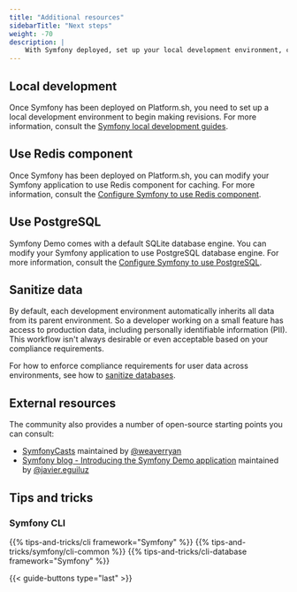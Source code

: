 ```yaml
---
title: "Additional resources"
sidebarTitle: "Next steps"
weight: -70
description: |
    With Symfony deployed, set up your local development environment, compliance requirements, and more.
---
```


## Local development

Once Symfony has been deployed on Platform.sh, you need to set up a local development environment to begin making revisions.
For more information, consult the [Symfony local development guides](../local).

## Use Redis component

Once Symfony has been deployed on Platform.sh, you can modify your Symfony application to use Redis component for caching.
For more information, consult the [Configure Symfony to use Redis component](../customize/redis.md).

## Use PostgreSQL

Symfony Demo comes with a default SQLite database engine. You can modify your Symfony application to use PostgreSQL database engine.
For more information, consult the [Configure Symfony to use PostgreSQL](../customize/postgresql.md).

## Sanitize data

By default, each development environment automatically inherits all data from its parent environment.
So a developer working on a small feature has access to production data,
including personally identifiable information (PII).
This workflow isn't always desirable or even acceptable based on your compliance requirements.

For how to enforce compliance requirements for user data across environments,
see how to [sanitize databases](../../../development/sanitize-db/postgresql-symfony.md).

## External resources
The community also provides a number of open-source starting points you can consult:

- [SymfonyCasts](https://symfonycasts.com/tracks/symfony) maintained by [@weaverryan](https://github.com/weaverryan)
- [Symfony blog - Introducing the Symfony Demo application](https://symfony.com/blog/introducing-the-symfony-demo-application) maintained by [@javier.eguiluz](https://connect.symfony.com/profile/javier.eguiluz)

## Tips and tricks

### Symfony CLI

{{% tips-and-tricks/cli framework="Symfony" %}}
{{% tips-and-tricks/symfony/cli-common %}}
{{% tips-and-tricks/cli-database framework="Symfony" %}}

{{< guide-buttons type="last" >}}

